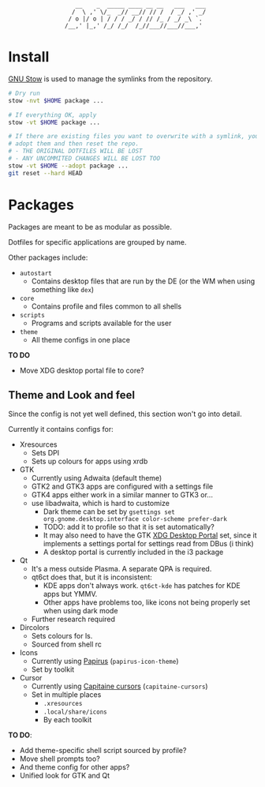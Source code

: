 ```
                   __    _  _____ ____ __ __   ___   ___
                  /  \ ,' \/_  _// __// // /  / _/ ,' _/
                 / o |/ o | / / / _/ / // /_ / _/ _\ `.
                /__,' |_,' /_/ /_/  /_//___//___//___,'
```
# Install

[GNU Stow](https://www.gnu.org/software/stow/) is used to manage the symlinks from the repository.

```bash
# Dry run
stow -nvt $HOME package ...

# If everything OK, apply
stow -vt $HOME package ...

# If there are existing files you want to overwrite with a symlink, you can
# adopt them and then reset the repo.
# - THE ORIGINAL DOTFILES WILL BE LOST
# - ANY UNCOMMITED CHANGES WILL BE LOST TOO
stow -vt $HOME --adopt package ...
git reset --hard HEAD
```

# Packages

Packages are meant to be as modular as possible.

Dotfiles for specific applications are grouped by name.

Other packages include:

- `autostart`
  - Contains desktop files that are run by the DE (or the WM when using something like `dex`)
- `core`
  - Contains profile and files common to all shells
- `scripts`
  - Programs and scripts available for the user
- `theme`
  - All theme configs in one place

**TO DO**

- Move XDG desktop portal file to core?

## Theme and Look and feel

Since the config is not yet well defined, this section won't go into detail.

Currently it contains configs for:

- Xresources
  - Sets DPI
  - Sets up colours for apps using xrdb
- GTK
  - Currently using Adwaita (default theme)
  - GTK2 and GTK3 apps are configured with a settings file
  - GTK4 apps either work in a similar manner to GTK3 or...
  - use libadwaita, which is hard to customize
      - Dark theme can be set by `gsettings set org.gnome.desktop.interface color-scheme prefer-dark`
      - TODO: add it to profile so that it is set automatically?
      - It may also need to have the GTK [XDG Desktop Portal](https://wiki.archlinux.org/title/XDG_Desktop_Portal) set, since it implements a settings portal for settings read from DBus (i think)
      - A desktop portal is currently included in the i3 package
- Qt
  - It's a mess outside Plasma. A separate QPA is required.
  - qt6ct does that, but it is inconsistent:
    - KDE apps don't always work. `qt6ct-kde` has patches for KDE apps but YMMV.
    - Other apps have problems too, like icons not being properly set when using dark mode
  - Further research required
- Dircolors
  - Sets colours for ls.
  - Sourced from shell rc
- Icons
  - Currently using [Papirus](https://github.com/PapirusDevelopmentTeam/papirus-icon-theme) (`papirus-icon-theme`)
  - Set by toolkit
- Cursor
  - Currently using [Capitaine cursors](https://github.com/keeferrourke/capitaine-cursors) (`capitaine-cursors`)
  - Set in multiple places
    - `.xresources`
    - `.local/share/icons`
    - By each toolkit

**TO DO**:

- Add theme-specific shell script sourced by profile?
- Move shell prompts too?
- And theme config for other apps?
- Unified look for GTK and Qt
